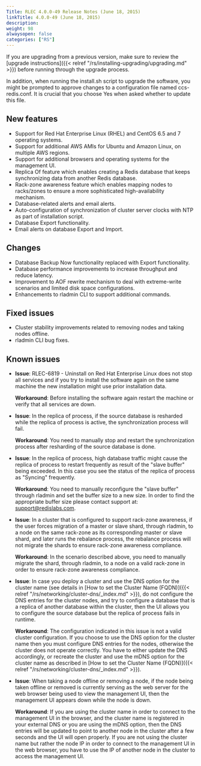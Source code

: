 ```yaml
---
Title: RLEC 4.0.0-49 Release Notes (June 18, 2015)
linkTitle: 4.0.0-49 (June 18, 2015)
description:
weight: 98
alwaysopen: false
categories: ["RS"]
---
```

If you are upgrading from a previous version, make sure to review the
[upgrade
instructions]({{< relref "/rs/installing-upgrading/upgrading.md" >}})
before running through the upgrade process.

In addition, when running the install.sh script to upgrade the software,
you might be prompted to approve changes to a configuration file named
ccs-redis.conf. It is crucial that you choose Yes when asked whether to
update this file.

## New features

- Support for Red Hat Enterprise Linux (RHEL) and CentOS 6.5 and 7
    operating systems.
- Support for additional AWS AMIs for Ubuntu and Amazon Linux, on
    multiple AWS regions.
- Support for additional browsers and operating systems for the
    management UI.
- Replica Of feature which enables creating a Redis database that
    keeps synchronizing data from another Redis database.
- Rack-zone awareness feature which enables mapping nodes to
    racks/zones to ensure a more sophisticated high-availability
    mechanism.
- Database-related alerts and email alerts.
- Auto-configuration of synchronization of cluster server clocks with
    NTP as part of installation script.
- Database Export functionality.
- Email alerts on database Export and Import.

## Changes

- Database Backup Now functionality replaced with Export
    functionality.
- Database performance improvements to increase throughput and reduce
    latency.
- Improvement to AOF rewrite mechanism to deal with extreme-write
    scenarios and limited disk space configurations.
- Enhancements to rladmin CLI to support additional commands.

## Fixed issues

- Cluster stability improvements related to removing nodes and taking
    nodes offline.
- rladmin CLI bug fixes.

## Known issues

- **Issue**: RLEC-6819 - Uninstall on Red Hat Enterprise Linux does
    not stop all services and if you try to install the software again
    on the same machine the new installation might use prior
    installation data.
    
    **Workaround**: Before installing the software
    again restart the machine or verify that all services are down.

- **Issue**: In the replica of process, if the source database is
    resharded while the replica of process is active, the
    synchronization process will fail.
    
    **Workaround**: You need to
    manually stop and restart the synchronization process after
    resharding of the source database is done.

- **Issue**: In the replica of process, high database traffic might cause the replica of process to restart frequently
    as result of the "slave buffer" being exceeded. In this case you see
    the status of the replica of process as "Syncing"
    frequently.
    
    **Workaround**: You need to manually reconfigure the
    "slave buffer" through rladmin and set the buffer size to a new
    size. In order to find the appropriate buffer size please contact
    support at: <support@redislabs.com>.

- **Issue**: In a cluster that is configured to support rack-zone
    awareness, if the user forces migration of a master or slave shard,
    through rladmin, to a node on the same rack-zone as its
    corresponding master or slave shard, and later runs the rebalance
    process, the rebalance process will not migrate the shards to ensure
    rack-zone awareness compliance.
    
    **Workaround**: In the scenario
    described above, you need to manually migrate the shard, through
    rladmin, to a node on a valid rack-zone in order to ensure rack-zone
    awareness compliance.

- **Issue**: In case you deploy a cluster and use the DNS option for
    the cluster name (see details in [How to set the Cluster Name
    (FQDN)]({{< relref "/rs/networking/cluster-dns/_index.md" >}}),
    do not configure the DNS entries for the cluster nodes, and try to
    configure a database that is a replica of another database within
    the cluster, then the UI allows you to configure the source database
    but the replica of process fails in runtime.
    
    **Workaround**: The
    configuration indicated in this issue is not a valid cluster
    configuration. If you choose to use the DNS option for the cluster
    name then you must configure DNS entries for the nodes, otherwise
    the cluster does not operate correctly. You have to either update
    the DNS accordingly, or recreate the cluster and use the mDNS option
    for the cluster name as described in [How to set the Cluster Name
    (FQDN)]({{< relref "/rs/networking/cluster-dns/_index.md" >}}).
    
- **Issue**: When taking a node offline or removing a node, if the
    node being taken offline or removed is currently serving as the web
    server for the web browser being used to view the management UI,
    then the management UI appears down while the node is
    down.
    
    **Workaround**: If you are using the cluster name in order to
    connect to the management UI in the browser, and the cluster name is
    registered in your external DNS or you are using the mDNS option,
    then the DNS entries will be updated to point to another node in the
    cluster after a few seconds and the UI will open properly. If you
    are not using the cluster name but rather the node IP in order to
    connect to the management UI in the web browser, you have to use the
    IP of another node in the cluster to access the management UI.
